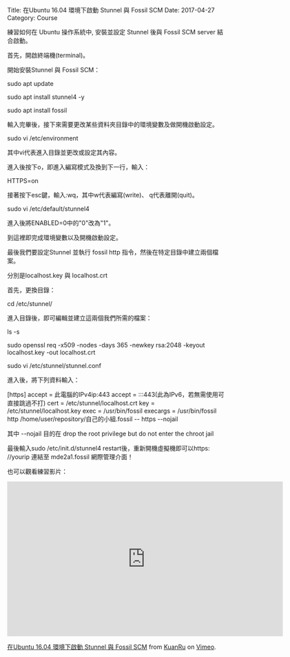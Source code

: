 Title: 在Ubuntu 16.04 環境下啟動 Stunnel 與 Fossil SCM
Date: 2017-04-27
Category: Course 

練習如何在 Ubuntu 操作系統中, 安裝並設定 Stunnel 後與 Fossil SCM server 結合啟動。

首先，開啟終端機(terminal)。

開始安裝Stunnel 與 Fossil SCM：

sudo apt update

sudo apt install stunnel4 -y

sudo apt install fossil


輸入完畢後，接下來需要更改某些資料夾目錄中的環境變數及做開機啟動設定。

sudo vi /etc/environment

其中vi代表進入目錄並更改或設定其內容。

進入後按下o，即進入編寫模式及換到下一行，輸入：

HTTPS=on

接著按下esc鍵，輸入:wq，其中w代表編寫(write)、
q代表離開(quit)。

sudo vi /etc/default/stunnel4

進入後將ENABLED=0中的"0"改為"1"。

到這裡即完成環境變數以及開機啟動設定。


最後我們要設定Stunnel 並執行 fossil http 指令，然後在特定目錄中建立兩個檔案。

分別是localhost.key 與 localhost.crt

首先，更換目錄：

cd /etc/stunnel/

進入目錄後，即可編輯並建立這兩個我們所需的檔案：

ls -s

sudo openssl req -x509 -nodes -days 365 -newkey rsa:2048 -keyout localhost.key -out localhost.crt

sudo vi /etc/stunnel/stunnel.conf

進入後，將下列資料輸入：

[https]
accept = 此電腦的IPv4ip:443
accept = :::443(此為IPv6，若無需使用可直接跳過不打)
cert = /etc/stunnel/localhost.crt
key = /etc/stunnel/localhost.key
exec = /usr/bin/fossil
execargs = /usr/bin/fossil http /home/user/repository/自己的小組.fossil -- https --nojail

其中 --nojail 目的在 drop the root privilege but do not enter the chroot jail

最後輸入sudo /etc/init.d/stunnel4 restart後，重新開機虛擬機即可以https: //yourip 連結至 mde2a1.fossil 網際管理介面！


也可以觀看練習影片：

<iframe src="https://player.vimeo.com/video/214968806" width="640" height="360" frameborder="0" webkitallowfullscreen mozallowfullscreen allowfullscreen></iframe>
<p><a href="https://vimeo.com/214968806">在Ubuntu 16.04 環境下啟動 Stunnel 與 Fossil SCM</a> from <a href="https://vimeo.com/user58916608">KuanRu</a> on <a href="https://vimeo.com">Vimeo</a>.</p>